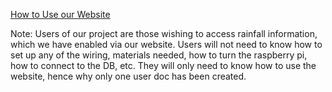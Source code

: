 [How to Use our Website](https://github.com/prat97/CS-Senior-Design/blob/master/USER%20DOCS/How%20To%20Use%20Our%20Website.md)

Note: Users of our project are those wishing to access rainfall information, which we have enabled via our website. Users will not need to know how to set up any of the wiring, materials needed, how to turn the raspberry pi, how to connect to the DB, etc. They will only need to know how to use the website, hence why only one user doc has been created.
